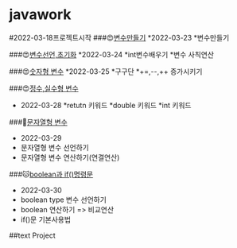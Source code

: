 # javawork
#2022-03-18프로젝트시작
###:heart_eyes:[변수만들기](https://github.com/gytjs1234/Javaworks/tree/master/Java_10_varriable)
*2022-03-23
*변수만들기


###:heart_eyes:[변수선언,초기화](https://github.com/gytjs1234/Javaworks/tree/master/Java_10_Varriable_02)
*2022-03-24
*int변수배우기
*변수 사칙연산


###:heart_eyes:[숫자형 변수](https://github.com/gytjs1234/Javaworks/tree/master/Java_10%20_Varriable_03)
*2022-03-25
*구구단
*+=,--,++ 증가시키기






###:heart_eyes:[정수,실수형 변수](https://github.com/gytjs1234/Javaworks/tree/master/Java_10_Varriable_04)

* 2022-03-28
*retutn 키워드
*double 키워드
*int 키워드




###:hamster:[문자열형 변수](https://github.com/gytjs1234/Javaworks/tree/master/Java_10_Varriable_05)

*   2022-03-29
*  문자열형 변수 선언하기
*  문자열형 변수 연산하기(연결연산)




###:cat:[boolean과 if()명령문](https://github.com/gytjs1234/Javaworks/tree/master/Java_10_Varriable_06)

*  2022-03-30
*  boolean type 변수 선언하기
*  boolean 연산하기 => 비교연산
*  if()문 기본사용법


##text Project

